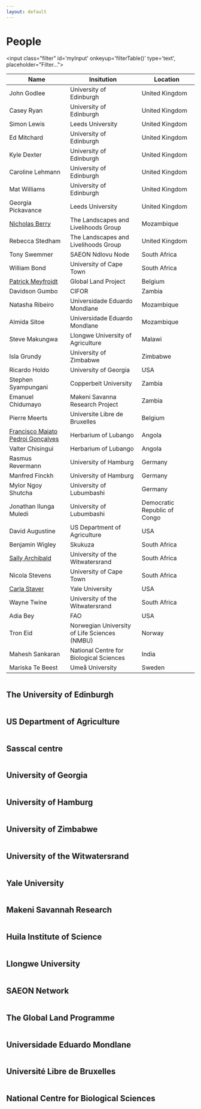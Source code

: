 ```yaml
---
layout: default
---
```


<script src="{{ site.baseurl }}/scripts/filter_table.js"></script>
<script src="{{ site.baseurl }}/scripts/jquery.tablesorter.js"></script>
<script src="{{ site.baseurl }}/scripts/masonry.pkgd.min.js"></script>

<script>
    $(function(){
      $("#myTable").tablesorter({ sortList: [[0,0]],
     		headerTemplate: '{content}{icon}' });
    });
</script>

<script>
$('.grid').masonry({
  // options
  itemSelector: '.grid-item',
	percentPosition: true,
	columnWidth: '.grid-sizer'
});
</script>

<h1>People</h1>

<input class="filter" id='myInput' onkeyup='filterTable()' type='text', placeholder="Filter...">

<table class="people tablesorter" id="myTable">
	<thead>
	<tr id='tableHeader'>
		 <th>Name</th>
		 <th>Insitution</th>
		 <th>Location</th>
	 </tr>
	</thead>
	<tbody id='tableBody'>
	 <tr>
		 <td>John Godlee</td>
		 <td>University of Edinburgh</td>
		 <td>United Kingdom</td>
	 </tr>
	 <tr>
		 <td>Casey Ryan</td>
		 <td>University of Edinburgh</td>
		 <td>United Kingdom</td>
	 </tr>
	 <tr>
		 <td>Simon Lewis</td>
		 <td>Leeds University</td>
		 <td>United Kingdom</td>
	 </tr>
	 <tr>
		 <td>Ed Mitchard</td>
		 <td>University of Edinburgh</td>
		 <td>United Kingdom</td>
	 </tr>
	 <tr>
		 <td>Kyle Dexter</td>
		 <td>University of Edinburgh</td>
		 <td>United Kingdom</td>
	 </tr>
	 <tr>
		 <td>Caroline Lehmann</td>
		 <td>University of Edinburgh</td>
		 <td>United Kingdom</td>
	 </tr>
	 <tr>
		 <td>Mat Williams</td>
		 <td>University of Edinburgh</td>
		 <td>United Kingdom</td>
	 </tr>
	 <tr>
		 <td>Georgia Pickavance</td>
		 <td>Leeds University</td>
		 <td>United Kingdom</td>
	 </tr>
	 <tr>
		 <td><a href="https://www.linkedin.com/in/nicholasberry" target=_blank>Nicholas Berry</a></td>
		 <td>The Landscapes and Livelihoods Group</td>
		 <td>Mozambique</td>
	 </tr>
	 <tr>
		 <td>Rebecca Stedham</td>
		 <td>The Landscapes and Livelihoods Group</td>
		 <td>United Kingdom</td>
	 </tr>
	 <tr>
		 <td>Tony Swemmer</td>
		 <td>SAEON Ndlovu Node</td>
		 <td>South Africa</td>
	 </tr>
	 <tr>
		 <td>William Bond</td>
		 <td>University of Cape Town</td>
		 <td>South Africa</td>
	 </tr>
	 <tr>
		 <td><a href="http://www.climate.be/modx/index.php?id=96" target=_blank>Patrick Meyfroidt</a></td>
		 <td>Global Land Project</td>
		 <td>Belgium</td>
	 </tr>
	 <tr>
		 <td>Davidson Gumbo</td>
		 <td>CIFOR</td>
		 <td>Zambia</td>
	 </tr>
	 <tr>
		 <td>Natasha Ribeiro</td>
		 <td>Universidade Eduardo Mondlane</td>
		 <td>Mozambique</td>
	 </tr>
	 <tr>
		 <td>Almida Sitoe</td>
		 <td>Universidade Eduardo Mondlane</td>
		 <td>Mozambique</td>
	 </tr>
	 <tr>
		 <td>Steve Makungwa</td>
		 <td>Llongwe University of Agriculture</td>
		 <td>Malawi</td>
	 </tr>
	 <tr>
		 <td>Isla Grundy</td>
		 <td>University of Zimbabwe</td>
		 <td>Zimbabwe</td>
	 </tr>
	 <tr>
		 <td>Ricardo Holdo</td>
		 <td>University of Georgia</td>
		 <td>USA</td>
	 </tr>
	 <tr>
		 <td>Stephen Syampungani</td>
		 <td>Copperbelt University</td>
		 <td>Zambia</td>
	 </tr>
	 <tr>
		 <td>Emanuel Chidumayo</td>
		 <td>Makeni Savanna Research Project</td>
		 <td>Zambia</td>
	 </tr>
	 <tr>
		 <td>Pierre Meerts</td>
		 <td>Universite Libre de Bruxelles</td>
		 <td>Belgium</td>
	 </tr>
	 <tr>
		 <td><a href="https://www.researchgate.net/profile/Francisco_Goncalves10?ev=hdr_xprf" target=_blank>Francisco Maiato Pedroi Gonçalves</a></td>
		 <td>Herbarium of Lubango</td>
		 <td>Angola</td>
	 </tr>
	 <tr>
		 <td>Valter Chisingui</td>
		 <td>Herbarium of Lubango</td>
		 <td>Angola</td>
	 </tr>
	 <tr>
		 <td>Rasmus Revermann</td>
		 <td>University of Hamburg</td>
		 <td>Germany</td>
	 </tr>
	 <tr>
		 <td>Manfred Finckh</td>
		 <td>University of Hamburg</td>
		 <td>Germany</td>
	 </tr>
	 <tr>
		 <td>Mylor Ngoy Shutcha</td>
		 <td>University of Lubumbashi</td>
		 <td>Germany</td>
	 </tr>
	 <tr>
		 <td>Jonathan Ilunga Muledi</td>
		 <td>University of Lubumbashi</td>
		 <td>Democratic Republic of Congo</td>
	 </tr>
	 <tr>
		 <td>David Augustine</td>
		 <td>US Department of Agriculture</td>
		 <td>USA</td>
	 </tr>
	 <tr>
		 <td>Benjamin Wigley</td>
		 <td>Skukuza</td>
		 <td>South Africa</td>
	 </tr>
	 <tr>
		 <td><a href="https://www.wits.ac.za/staff/academic-a-z-listing/a/sallyarchibaldwitsacza/" target=_blank>Sally Archibald</a></td>
		 <td>University of the Witwatersrand</td>
		 <td>South Africa</td>
	 </tr>
	 <tr>
		 <td>Nicola Stevens</td>
		 <td>University of Cape Town</td>
		 <td>South Africa</td>
	 </tr>
	 <tr>
		 <td><a href="http://staverlab.yale.edu/" target=_blank>Carla Staver</a></td>
		 <td>Yale University</td>
		 <td>USA</td>
	 </tr>
	 <tr>
		 <td>Wayne Twine</td>
		 <td>University of the Witwatersrand</td>
		 <td>South Africa</td>
	 </tr>
	 <tr>
		 <td>Adia Bey</td>
		 <td>FAO</td>
		 <td>USA</td>
	 </tr>
	 <tr>
		 <td>Tron Eid</td>
		 <td>Norwegian University of Life Sciences (NMBU)</td>
		 <td>Norway</td>
	 </tr>
	 <tr>
		 <td>Mahesh Sankaran</td>
		 <td>National Centre for Biological Sciences</td>
		 <td>India</td>
	 </tr>
	 <tr>
		 <td>Mariska Te Beest</td>
		 <td>Umeå University</td>
		 <td>Sweden</td>
	 </tr>
	</tbody>
 </table>

<div class="grid">
  <div class="grid-item">
		<div class="hovereffect">
      <img src="{{ site.baseurl }}/images/inst_logos/uoe.png" alt=""/>
      <div class="overlay">
			  <h2>The University of Edinburgh</h2>
  	  </div>
    </div>
  </div>
	<div class="grid-item">
		<div class="hovereffect">
      <img src="{{ site.baseurl }}/images/inst_logos/usda.png" alt=""/>
      <div class="overlay">
			  <h2>US Department of Agriculture</h2>
  	  </div>
    </div>
  </div>
	<div class="grid-item">
		<div class="hovereffect">
      <img src="{{ site.baseurl }}/images/inst_logos/sasscal.png" alt=""/>
      <div class="overlay">
			  <h2>Sasscal centre</h2>
  	  </div>
    </div>
  </div>
	<div class="grid-item">
		<div class="hovereffect">
      <img src="{{ site.baseurl }}/images/inst_logos/uga.png" alt=""/>
      <div class="overlay">
			  <h2>University of Georgia</h2>
  	  </div>
    </div>
  </div>
	<div class="grid-item">
		<div class="hovereffect">
      <img src="{{ site.baseurl }}/images/inst_logos/uham.png" alt=""/>
      <div class="overlay">
			  <h2>University of Hamburg</h2>
  	  </div>
    </div>
  </div>
	<div class="grid-item">
		<div class="hovereffect">
      <img src="{{ site.baseurl }}/images/inst_logos/uz.jpg" alt=""/>
      <div class="overlay">
			  <h2>University of Zimbabwe</h2>
  	  </div>
    </div>
  </div>
	<div class="grid-item">
		<div class="hovereffect">
      <img src="{{ site.baseurl }}/images/inst_logos/wits.png" alt=""/>
      <div class="overlay">
			  <h2>University of the Witwatersrand</h2>
  	  </div>
    </div>
  </div>
	<div class="grid-item">
		<div class="hovereffect">
      <img src="{{ site.baseurl }}/images/inst_logos/yale.png" alt=""/>
      <div class="overlay">
			  <h2>Yale University</h2>
  	  </div>
    </div>
  </div>
	<div class="grid-item">
		<div class="hovereffect">
      <img src="{{ site.baseurl }}/images/inst_logos/makeni.png" alt=""/>
      <div class="overlay">
			  <h2>Makeni Savannah Research</h2>
  	  </div>
    </div>
  </div>
	<div class="grid-item">
		<div class="hovereffect">
      <img src="{{ site.baseurl }}/images/inst_logos/isced.png" alt=""/>
      <div class="overlay">
			  <h2>Huila Institute of Science</h2>
  	  </div>
    </div>
  </div>
	<div class="grid-item">
		<div class="hovereffect">
			<img src="{{ site.baseurl }}/images/inst_logos/luanar.png" alt=""/>
			<div class="overlay">
				<h2>Llongwe University</h2>
			</div>
		</div>
	</div>
	<div class="grid-item">
		<div class="hovereffect">
			<img src="{{ site.baseurl }}/images/inst_logos/saeon.jpg" alt=""/>
			<div class="overlay">
				<h2>SAEON Network</h2>
			</div>
		</div>
	</div>
	<div class="grid-item">
		<div class="hovereffect">
			<img src="{{ site.baseurl }}/images/inst_logos/glp.png" alt=""/>
			<div class="overlay">
				<h2>The Global Land Programme</h2>
			</div>
		</div>
	</div>
	<div class="grid-item">
		<div class="hovereffect">
			<img src="{{ site.baseurl }}/images/inst_logos/uem.jpg" alt=""/>
			<div class="overlay">
				<h2>Universidade Eduardo Mondlane</h2>
			</div>
		</div>
	</div>
	<div class="grid-item">
		<div class="hovereffect">
			<img src="{{ site.baseurl }}/images/inst_logos/ulb.jpg" alt=""/>
			<div class="overlay">
				<h2>Université Libre de Bruxelles</h2>
			</div>
		</div>
	</div>
	<div class="grid-item">
		<div class="hovereffect">
			<img src="{{ site.baseurl }}/images/inst_logos/ncbs.png" alt=""/>
			<div class="overlay">
				<h2>National Centre for Biological Sciences</h2>
			</div>
		</div>
	</div>
</div>
